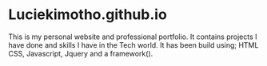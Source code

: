 # Luciekimotho.github.io
This is my personal website and professional portfolio.
It contains projects I have done and skills I have in the Tech world.
It has been build using; HTML CSS, Javascript, Jquery and a framework().
